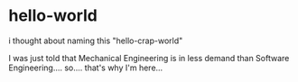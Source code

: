 # hello-world
i thought about naming this "hello-crap-world"

I was just told that Mechanical Engineering is in less demand than Software Engineering.... so.... that's why I'm here...
